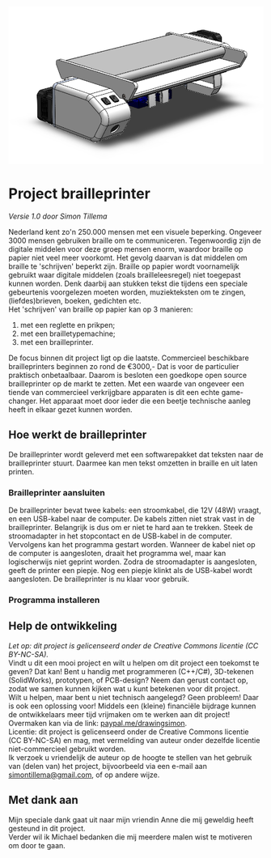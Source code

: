 ![](https://github.com/SimonTil/Brailleprinter/blob/main/Images/Color%20schemes/Brailleprinter.png)
# Project brailleprinter
_Versie 1.0 door Simon Tillema_

Nederland kent zo'n 250.000 mensen met een visuele beperking. Ongeveer 3000 mensen gebruiken braille om te communiceren.
Tegenwoordig zijn de digitale middelen voor deze groep mensen enorm, waardoor braille op papier niet veel meer voorkomt.
Het gevolg daarvan is dat middelen om braille te 'schrijven' beperkt zijn. Braille op papier wordt voornamelijk gebruikt
waar digitale middelen (zoals brailleleesregel) niet toegepast kunnen worden. Denk daarbij aan stukken tekst die tijdens
een speciale gebeurtenis voorgelezen moeten worden, muziekteksten om te zingen, (liefdes)brieven, boeken, gedichten etc.    
Het 'schrijven' van braille op papier kan op 3 manieren:
1. met een reglette en prikpen;
2. met een brailletypemachine;
3. met een brailleprinter.

De focus binnen dit project ligt op die laatste. Commercieel beschikbare brailleprinters beginnen zo rond de €3000,- Dat
is voor de particulier praktisch onbetaalbaar. Daarom is besloten een goedkope open source brailleprinter op de markt te
zetten. Met een waarde van ongeveer een tiende van commercieel verkrijgbare apparaten is dit een echte game-changer. Het
apparaat moet door ieder die een beetje technische aanleg heeft in elkaar gezet kunnen worden.

## Hoe werkt de brailleprinter
De brailleprinter wordt geleverd met een softwarepakket dat teksten naar de brailleprinter stuurt. Daarmee kan men tekst
omzetten in braille en uit laten printen.
### Brailleprinter aansluiten
De brailleprinter bevat twee kabels: een stroomkabel, die 12V (48W) vraagt, en een USB-kabel naar de computer. De kabels
zitten niet strak vast in de brailleprinter. Belangrijk is dus om er niet te hard aan te trekken. Steek de stroomadapter
in het stopcontact en de USB-kabel in de computer. Vervolgens kan het programma gestart worden. Wanneer de kabel niet op
de computer is aangesloten, draait het programma wel, maar kan logischerwijs niet geprint worden. Zodra de stroomadapter
is aangesloten, geeft de printer een piepje. Nog een piepje klinkt als de USB-kabel wordt aangesloten. De brailleprinter
is nu klaar voor gebruik.
### Programma installeren

## Help de ontwikkeling
_Let op: dit project is gelicenseerd onder de Creative Commons licentie (CC BY-NC-SA)._  
Vindt u dit een mooi project en wilt u helpen om dit project een toekomst te geven? Dat kan!
Bent u handig met programmeren (C++/C#), 3D-tekenen (SolidWorks), prototypen, of PCB-design? Neem dan gerust contact op,
zodat we samen kunnen kijken wat u kunt betekenen voor dit project.  
Wilt u helpen, maar bent u niet technisch aangelegd? Geen probleem! Daar is ook een oplossing voor! Middels een (kleine)
financiële bijdrage kunnen de ontwikkelaars meer tijd vrijmaken om te werken aan dit project! Overmaken kan via de link:
[paypal.me/drawingsimon](paypal.me/drawingsimon).  
Licentie: dit project is gelicenseerd onder de Creative Commons licentie (CC BY-NC-SA) en mag, met vermelding van auteur
onder dezelfde licentie niet-commercieel gebruikt worden.  
Ik verzoek u vriendelijk de auteur op de hoogte te stellen van het gebruik van (delen van) het project, bijvoorbeeld via
een e-mail aan [simontillema@gmail.com](mailto:simontillema@gmail.com), of op andere wijze.

## Met dank aan
Mijn speciale dank gaat uit naar mijn vriendin Anne die mij geweldig heeft gesteund in dit project.  
Verder wil ik Michael bedanken die mij meerdere malen wist te motiveren om door te gaan.